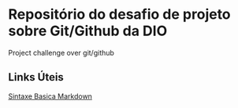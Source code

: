 # Repositório do desafio de projeto sobre Git/Github da DIO
Project challenge over git/github

## Links Úteis
[Sintaxe Basica Markdown](https://www.markdownguide.org/basic-syntax/)
